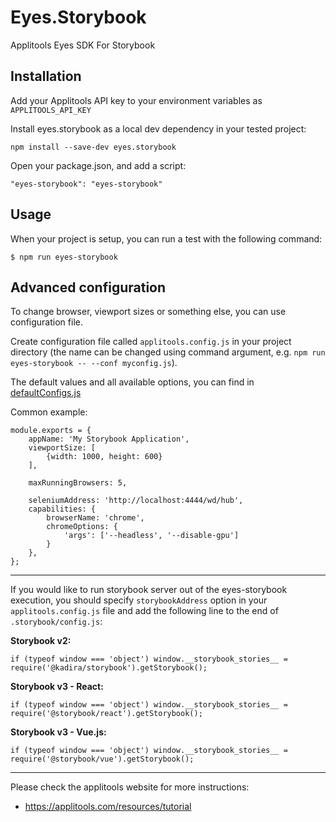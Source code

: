 # Eyes.Storybook

Applitools Eyes SDK For Storybook
## Installation

Add your Applitools API key to your environment variables as `APPLITOOLS_API_KEY`

Install eyes.storybook as a local dev dependency in your tested project:

    npm install --save-dev eyes.storybook 

Open your package.json, and add a script:

    "eyes-storybook": "eyes-storybook"

## Usage

When your project is setup, you can run a test with the following command:

```
$ npm run eyes-storybook
```

## Advanced configuration

To change browser, viewport sizes or something else, you can use configuration file.

Create configuration file called `applitools.config.js` in your project directory (the name can be changed using command argument, e.g. `npm run eyes-storybook -- --conf myconfig.js`).

The default values and all available options, you can find in [defaultConfigs.js](src/defaultConfigs.js)

Common example:

    module.exports = {
        appName: 'My Storybook Application',
        viewportSize: [
            {width: 1000, height: 600}
        ],
        
        maxRunningBrowsers: 5,

        seleniumAddress: 'http://localhost:4444/wd/hub',
        capabilities: {
            browserName: 'chrome',
            chromeOptions: {
                'args': ['--headless', '--disable-gpu']
            }
        },
    };

---

If you would like to run storybook server out of the eyes-storybook execution, you should specify `storybookAddress` option in your `applitools.config.js` file and add the following line to the end of `.storybook/config.js`:

**Storybook v2:**

    if (typeof window === 'object') window.__storybook_stories__ = require('@kadira/storybook').getStorybook();

**Storybook v3 - React:**

    if (typeof window === 'object') window.__storybook_stories__ = require('@storybook/react').getStorybook();

**Storybook v3 - Vue.js:**

    if (typeof window === 'object') window.__storybook_stories__ = require('@storybook/vue').getStorybook();

---

Please check the applitools website for more instructions:

- https://applitools.com/resources/tutorial

